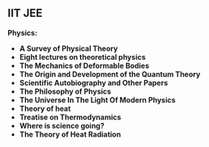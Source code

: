 <h2> IIT JEE   </h2>

<p> <strong> Physics:  </strong></p>

<ul>
<li><b><a target="_blank" href="https://github.com/manjunath5496/The-Mathematical-Universe/blob/master/mx(1).pdf" style="text-decoration:none;">A Survey of Physical Theory</a></b></li>
                                <li><b><a target="_blank" href="https://github.com/manjunath5496/The-Mathematical-Universe/blob/master/mx(2).pdf" style="text-decoration:none;">Eight lectures on theoretical physics</a></b></li>
                                <li><b><a target="_blank" href="https://github.com/manjunath5496/The-Mathematical-Universe/blob/master/mx(3).pdf" style="text-decoration:none;">The Mechanics of Deformable Bodies</a></b></li>
 <li><b><a target="_blank" href="https://github.com/manjunath5496/The-Mathematical-Universe/blob/master/mx(4).pdf" style="text-decoration:none;">The Origin and Development of the Quantum Theory </a></b></li>                              
<li><b><a target="_blank" href="https://github.com/manjunath5496/The-Mathematical-Universe/blob/master/mx(5).pdf" style="text-decoration:none;">Scientific Autobiography and Other Papers</a></b></li>
 <li><b><a target="_blank" href="https://github.com/manjunath5496/The-Mathematical-Universe/blob/master/mx(6).pdf" style="text-decoration:none;">The Philosophy of Physics</a></b></li>
                                <li><b><a target="_blank" href="https://github.com/manjunath5496/The-Mathematical-Universe/blob/master/mx(7).pdf" style="text-decoration:none;">The Universe In The Light Of Modern Physics</a></b></li>
                                <li><b><a target="_blank" href="https://github.com/manjunath5496/The-Mathematical-Universe/blob/master/mx(8).pdf" style="text-decoration:none;">Theory of heat </a></b></li>
 <li><b><a target="_blank" href="https://github.com/manjunath5496/The-Mathematical-Universe/blob/master/mx(9).pdf" style="text-decoration:none;">Treatise on Thermodynamics </a></b></li>                              
<li><b><a target="_blank" href="https://github.com/manjunath5496/The-Mathematical-Universe/blob/master/mx(10).pdf" style="text-decoration:none;">Where is science going?</a></b></li>                               
 <li><b><a target="_blank" href="https://github.com/manjunath5496/The-Mathematical-Universe/blob/master/mx(11).rar" style="text-decoration:none;">The Theory of Heat Radiation</a></b></li>   
 </ul>
